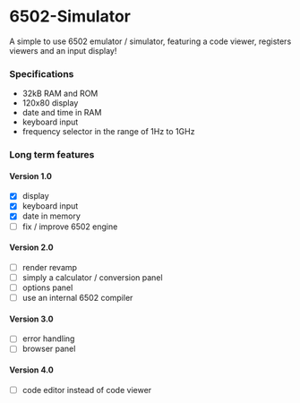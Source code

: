 # 6502-Simulator
A simple to use 6502 emulator / simulator, featuring a code viewer, registers viewers
and an input display!

### Specifications
- 32kB RAM and ROM
- 120x80 display
- date and time in RAM
- keyboard input
- frequency selector in the range of 1Hz to 1GHz

### Long term features

#### Version 1.0
- [x] display
- [x] keyboard input
- [x] date in memory
- [ ] fix / improve 6502 engine

#### Version 2.0
- [ ] render revamp
- [ ] simply a calculator / conversion panel
- [ ] options panel
- [ ] use an internal 6502 compiler

#### Version 3.0
- [ ] error handling
- [ ] browser panel

#### Version 4.0
- [ ] code editor instead of code viewer
